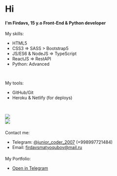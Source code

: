<h1>Hi</h1>
<h4>I'm Firdavs, 15 y.o Front-End & Python developer</h4>
My skills:

- HTML5
- CSS3 => SASS > Bootstrap5
- JS/ES6 & NodeJS => TypeScript
- ReactJS => RestAPI
- Python: Advanced

<br>

My tools:
- GitHub/Git
- Heroku & Netlify (for deploys)

<br>

![](https://github-readme-stats.vercel.app/api/top-langs/?username=matyokubov&show_icons=true&theme=tokyonight)<br>
![](https://github-readme-stats.vercel.app/api?username=matyokubov&show_icons=true&theme=tokyonight)
<h4></h4>
Contact me:

- Telegram: <a href="https://t.me/junior_coder_2007">@junior_coder_2007</a> (+998997721484)
- Email: firdavsmatyoqubov@mail.ru
<h4></h4>
My Portfolio:

- <a href="https://t.me/Matyoqubov_Firdavs">Open in Telegram</hr>
 
